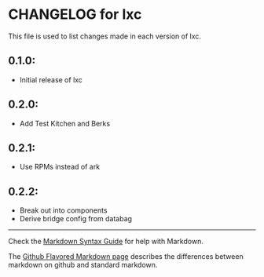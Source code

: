# CHANGELOG for lxc

This file is used to list changes made in each version of lxc.

## 0.1.0:

* Initial release of lxc

## 0.2.0:

* Add Test Kitchen and Berks

## 0.2.1:

* Use RPMs instead of ark

## 0.2.2:

* Break out into components
* Derive bridge config from databag

- - -
Check the [Markdown Syntax Guide](http://daringfireball.net/projects/markdown/syntax) for help with Markdown.

The [Github Flavored Markdown page](http://github.github.com/github-flavored-markdown/) describes the differences between markdown on github and standard markdown.
